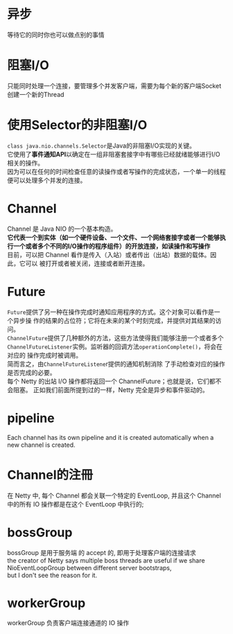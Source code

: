 # 异步
等待它的同时你也可以做点别的事情

# 阻塞I/O
只能同时处理一个连接，要管理多个并发客户端，需要为每个新的客户端Socket创建一个新的Thread

# 使用Selector的非阻塞I/O
`class java.nio.channels.Selector`是Java的非阻塞I/O实现的关键。<br>
它使用了**事件通知API**以确定在一组非阻塞套接字中有哪些已经就绪能够进行I/O相关的操作。<br>
因为可以在任何的时间检查任意的读操作或者写操作的完成状态，一个单一的线程便可以处理多个并发的连接。

# Channel
Channel 是 Java NIO 的一个基本构造。<br>
  **它代表一个到实体（如一个硬件设备、一个文件、一个网络套接字或者一个能够执<br>
行一个或者多个不同的I/O操作的程序组件）的开放连接，如读操作和写操作**<br>
目前，可以把 Channel 看作是传入（入站）或者传出（出站）数据的载体。因此，它可以
被打开或者被关闭，连接或者断开连接。

# Future
`Future`提供了另一种在操作完成时通知应用程序的方式。这个对象可以看作是一个异步操
作的结果的占位符；它将在未来的某个时刻完成，并提供对其结果的访问。<br>
`ChannelFuture`提供了几种额外的方法，这些方法使得我们能够注册一个或者多个
`ChannelFutureListener`实例。监听器的回调方法`operationComplete()`，将会在对应的
操作完成时被调用。<br>
简而言之，由`ChannelFutureListene`r提供的通知机制消除
了手动检查对应的操作是否完成的必要。<br>
每个 Netty 的出站 I/O 操作都将返回一个 ChannelFuture；也就是说，它们都不会阻塞。
正如我们前面所提到过的一样，Netty 完全是异步和事件驱动的。

# pipeline
Each channel has its own pipeline and it is created automatically when a new channel is created.

# Channel的注冊
在 Netty 中, 每个 Channel 都会关联一个特定的 EventLoop, 并且这个 Channel 中的所有 IO 操作都是在这个 EventLoop 中执行的; 

# bossGroup
bossGroup 是用于服务端 的 accept 的, 即用于处理客户端的连接请求<br>
the creator of Netty says multiple boss threads are useful if we share NioEventLoopGroup between different server bootstraps, <br>
but I don't see the reason for it.

# workerGroup
workerGroup 负责客户端连接通道的 IO 操作